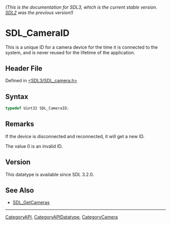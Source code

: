 ###### (This is the documentation for SDL3, which is the current stable version. [SDL2](https://wiki.libsdl.org/SDL2/) was the previous version!)
# SDL_CameraID

This is a unique ID for a camera device for the time it is connected to the system, and is never reused for the lifetime of the application.

## Header File

Defined in [<SDL3/SDL_camera.h>](https://github.com/libsdl-org/SDL/blob/main/include/SDL3/SDL_camera.h)

## Syntax

```c
typedef Uint32 SDL_CameraID;
```

## Remarks

If the device is disconnected and reconnected, it will get a new ID.

The value 0 is an invalid ID.

## Version

This datatype is available since SDL 3.2.0.

## See Also

- [SDL_GetCameras](SDL_GetCameras)

----
[CategoryAPI](CategoryAPI), [CategoryAPIDatatype](CategoryAPIDatatype), [CategoryCamera](CategoryCamera)

